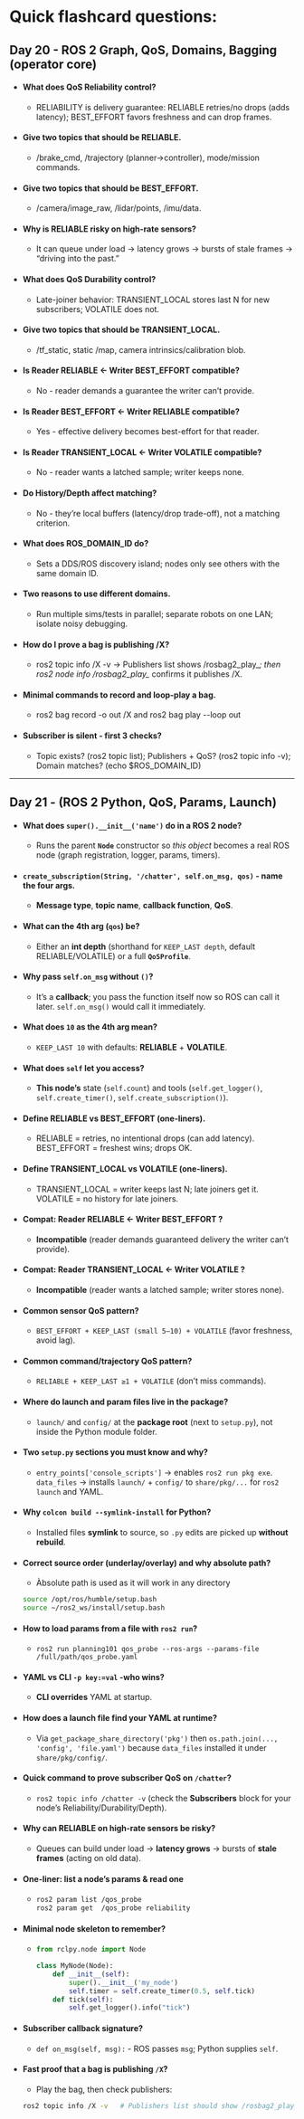 # Quick flashcard questions:
## Day 20 - ROS 2 Graph, QoS, Domains, Bagging (operator core)
- #### What does QoS Reliability control? 
  - RELIABILITY is delivery guarantee: RELIABLE retries/no drops (adds latency); BEST_EFFORT favors freshness and can drop frames.
- #### Give two topics that should be RELIABLE. 
  - /brake_cmd, /trajectory (planner→controller), mode/mission commands.
- #### Give two topics that should be BEST_EFFORT. 
  - /camera/image_raw, /lidar/points, /imu/data.
- #### Why is RELIABLE risky on high-rate sensors? 
  - It can queue under load → latency grows → bursts of stale frames → “driving into the past.”
- #### What does QoS Durability control? 
  - Late-joiner behavior: TRANSIENT_LOCAL stores last N for new subscribers; VOLATILE does not.
- #### Give two topics that should be TRANSIENT_LOCAL. 
  - /tf_static, static /map, camera intrinsics/calibration blob.
- #### Is Reader RELIABLE ← Writer BEST_EFFORT compatible? 
  - No - reader demands a guarantee the writer can’t provide.
- #### Is Reader BEST_EFFORT ← Writer RELIABLE compatible? 
  - Yes - effective delivery becomes best-effort for that reader.
- #### Is Reader TRANSIENT_LOCAL ← Writer VOLATILE compatible? 
  - No - reader wants a latched sample; writer keeps none.
- #### Do History/Depth affect matching? 
  - No - they’re local buffers (latency/drop trade-off), not a matching criterion.
- #### What does ROS_DOMAIN_ID do? 
  - Sets a DDS/ROS discovery island; nodes only see others with the same domain ID.
- #### Two reasons to use different domains. 
  - Run multiple sims/tests in parallel; separate robots on one LAN; isolate noisy debugging.
- #### How do I prove a bag is publishing /X? 
  - ros2 topic info /X -v → Publishers list shows /rosbag2_play_*; then ros2 node info /rosbag2_play_* confirms it publishes /X.
- #### Minimal commands to record and loop-play a bag. 
  - ros2 bag record -o out /X and ros2 bag play --loop out
- #### Subscriber is silent - first 3 checks? 
  - Topic exists? (ros2 topic list); Publishers + QoS? (ros2 topic info -v); Domain matches? (echo $ROS_DOMAIN_ID)

---

## Day 21 - (ROS 2 Python, QoS, Params, Launch)

- ####  What does `super().__init__('name')` do in a ROS 2 node?
  -  Runs the parent **`Node`** constructor so *this object* becomes a real ROS node (graph registration, logger, params, timers).


- ####  `create_subscription(String, '/chatter', self.on_msg, qos)` - name the four args.
  -  **Message type**, **topic name**, **callback function**, **QoS**.


- ####  What can the 4th arg (`qos`) be?
  -  Either an **int depth** (shorthand for `KEEP_LAST depth`, default RELIABLE/VOLATILE) or a full **`QoSProfile`**.


- ####  Why pass `self.on_msg` without `()`?
  -  It’s a **callback**; you pass the function itself now so ROS can call it later. `self.on_msg()` would call it immediately.


- ####  What does `10` as the 4th arg mean?
  -  `KEEP_LAST 10` with defaults: **RELIABLE** + **VOLATILE**.


- ####  What does `self` let you access?
  -  **This node’s** state (`self.count`) and tools (`self.get_logger()`, `self.create_timer()`, `self.create_subscription()`).


- ####  Define **RELIABLE** vs **BEST_EFFORT** (one-liners).
  -  RELIABLE = retries, no intentional drops (can add latency).  
BEST_EFFORT = freshest wins; drops OK.


- ####  Define **TRANSIENT_LOCAL** vs **VOLATILE** (one-liners).
  -  TRANSIENT_LOCAL = writer keeps last N; late joiners get it.  
VOLATILE = no history for late joiners.


- ####  Compat: Reader **RELIABLE** ← Writer **BEST_EFFORT** ?
  -  **Incompatible** (reader demands guaranteed delivery the writer can’t provide).


- ####  Compat: Reader **TRANSIENT_LOCAL** ← Writer **VOLATILE** ?
  -  **Incompatible** (reader wants a latched sample; writer stores none).


- ####  Common sensor QoS pattern?
  -  `BEST_EFFORT + KEEP_LAST (small 5–10) + VOLATILE` (favor freshness, avoid lag).


- ####  Common command/trajectory QoS pattern?
  -  `RELIABLE + KEEP_LAST ≥1 + VOLATILE` (don’t miss commands).


- ####  Where do **launch** and **param** files live in the package?
  -  `launch/` and `config/` at the **package root** (next to `setup.py`), not inside the Python module folder.


- ####  Two `setup.py` sections you must know and why?
  -  `entry_points['console_scripts']` → enables `ros2 run pkg exe`.  
`data_files` → installs `launch/` + `config/` to `share/pkg/...` for `ros2 launch` and YAML.


- ####  Why `colcon build --symlink-install` for Python?
  -  Installed files **symlink** to source, so `.py` edits are picked up **without rebuild**.


- ####  Correct source order (underlay/overlay) and why absolute path?
  -  Àbsolute path is used as it will work in any directory
    ```bash
    source /opt/ros/humble/setup.bash
    source ~/ros2_ws/install/setup.bash
    ```
      
- ####  How to load params from a file with `ros2 run`?
  - `ros2 run planning101 qos_probe --ros-args --params-file /full/path/qos_probe.yaml`


- ####  YAML vs CLI `-p key:=val`  -who wins?
  - **CLI overrides** YAML at startup.


- ####  How does a launch file find your YAML at runtime?
  - Via `get_package_share_directory('pkg')` then `os.path.join(..., 'config', 'file.yaml')` because `data_files` installed it under `share/pkg/config/`.


- ####  Quick command to prove subscriber QoS on `/chatter`?
  - `ros2 topic info /chatter -v` (check the **Subscribers** block for your node’s Reliability/Durability/Depth).


- ####  Why can RELIABLE on high-rate sensors be risky?
  - Queues can build under load → **latency grows** → bursts of **stale frames** (acting on old data).


- ####  One-liner: list a node’s params & read one
  - 
    ```bash
    ros2 param list /qos_probe
    ros2 param get  /qos_probe reliability
    ```

- ####  Minimal node skeleton to remember?
  - 
    ```python
    from rclpy.node import Node

    class MyNode(Node):
        def __init__(self):
            super().__init__('my_node')
            self.timer = self.create_timer(0.5, self.tick)
        def tick(self):
            self.get_logger().info("tick")
    ```

- ####  Subscriber callback signature?
  - `def on_msg(self, msg):` - ROS passes `msg`; Python supplies `self`.


- ####  Fast proof that a bag is publishing `/X`?
  - Play the bag, then check publishers:
  ```bash
  ros2 topic info /X -v   # Publishers list should show /rosbag2_play_*
```

